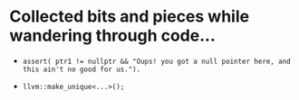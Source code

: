# Collected bits and pieces while wandering through code...

* `assert( ptr1 != nullptr && "Oups! you got a null pointer here,
  and this ain't no good for us.").`

* `llvm::make_unique<...>();`
